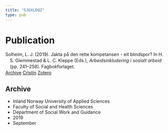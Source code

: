 ```yaml
---
title: "5JGXLDQZ"
type: pub
---
```

<h1>Publication</h1>
<article id="csl-bib-container-5JGXLDQZ" class="csl-bib-container">
  <div class="csl-bib-body" style="line-height: 1.35; padding-left: 1em; text-indent:-1em;">
  <div class="csl-entry">Solheim, L. J. (2019). Jakta p&#xE5; den rette kompetansen - eit blindspor? In H. S. Glemmestad &amp; L. C. Kleppe (Eds.), <i>Arbeidsinkludering i sosialt arbeid</i> (pp. 241&#x2013;258). Fagbokforlaget.</div>
</div>
  <div class="csl-bib-buttons">
    <a href="#taxonomy-article-5JGXLDQZ" class="csl-bib-button">Archive</a>
    <a href="https://app.cristin.no/results/show.jsf?id=1731406" alt="Cristin URL" class="csl-bib-button">Cristin</a>
    <a href="http://zotero.org/groups/5402882/items/5JGXLDQZ" alt="Zotero URL" class="csl-bib-button">Zotero</a>
  </div>
  <div id="csl-bib-meta-container-5JGXLDQZ"></div>
</article>
<div id="csl-bib-meta-5JGXLDQZ" class="csl-bib-meta">
  <article id="taxonomy-article-5JGXLDQZ" class="taxonomy-article">
    <h1>Archive</h1>
    <ul>
      <li>Inland Norway University of Applied Sciences</li>
      <li>Faculty of Social and Health Sciences</li>
      <li>Department of Social Work and Guidance</li>
      <li>2019</li>
      <li>September</li>
    </ul>
  </article>
</div>
